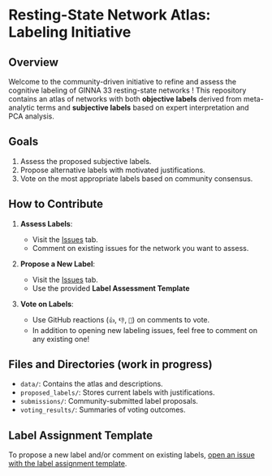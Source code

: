 # Resting-State Network Atlas: Labeling Initiative

## Overview
Welcome to the community-driven initiative to refine and assess the cognitive labeling of GINNA 33 resting-state networks ! This repository contains an atlas of networks with both **objective labels** derived from meta-analytic terms and **subjective labels** based on expert interpretation and PCA analysis.

## Goals
1. Assess the proposed subjective labels.
2. Propose alternative labels with motivated justifications.
3. Vote on the most appropriate labels based on community consensus.

## How to Contribute
1. **Assess Labels**:
   - Visit the [Issues](../../../issues) tab.
   - Comment on existing issues for the network you want to assess.

2. **Propose a New Label**:
   - Visit the [Issues](../../../issues) tab.
   - Use the provided **Label Assessment Template**

4. **Vote on Labels**:
   - Use GitHub reactions (`👍`, `👎`, `🧐`) on comments to vote.
   - In addition to opening new labeling issues, feel free to comment on any existing one!

## Files and Directories (**work in progress**)
- `data/`: Contains the atlas and descriptions.
- `proposed_labels/`: Stores current labels with justifications.
- `submissions/`: Community-submitted label proposals.
- `voting_results/`: Summaries of voting outcomes.

## Label Assignment Template
To propose a new label and/or comment on existing labels, [open an issue with the label assignment template](../../../issues/new?assignees=&labels=&projects=&template=label-assessment.md&title=%5BLABELING%5D+RSNXX+-+LABEL).
